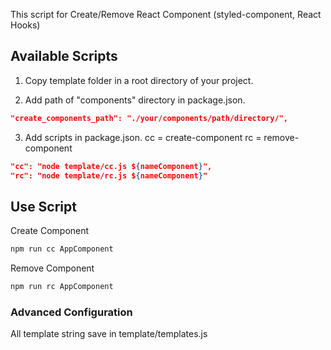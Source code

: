 This script for Create/Remove React Component (styled-component, React Hooks)

## Available Scripts

1. Copy template folder in a root directory of your project.

2. Add path of "components" directory in package.json.

```json
"create_components_path": "./your/components/path/directory/",
```

3. Add scripts in package.json.
   cc = create-component
   rc = remove-component

```json
"cc": "node template/cc.js ${nameComponent}",
"rc": "node template/rc.js ${nameComponent}"
```

## Use Script

Create Component

```bash
npm run cc AppComponent
```

Remove Component

```bash
npm run rc AppComponent
```

### Advanced Configuration

All template string save in template/templates.js
